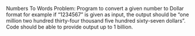 Numbers To Words Problem:
Program to convert a given number to Dollar format
for example 
if “1234567” is
given as input, the output should be “one million two hundred thirty-four thousand
five hundred sixty-seven dollars”. Code should be able to provide output up to 1
billion.

<!---
dasarishiva/dasarishiva is a ✨ special ✨ repository because its `README.md` (this file) appears on your GitHub profile.
You can click the Preview link to take a look at your changes.
--->
